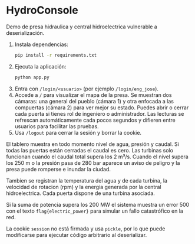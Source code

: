 # HydroConsole

Demo de presa hidraulica y central hidroelectrica vulnerable a deserialización.

1. Instala dependencias:
   ```bash
   pip install -r requirements.txt
   ```
2. Ejecuta la aplicación:
   ```bash
   python app.py
   ```
3. Entra con `/login/<usuario>` (por ejemplo `/login/eng_jose`).
4. Accede a `/` para visualizar el mapa de la presa. Se muestran dos cámaras: una general del pueblo (cámara 1) y otra enfocada a las compuertas (cámara 2) para ver mejor su estado.
   Puedes abrir o cerrar cada puerta si tienes rol de ingeniero o administrador.
   Las lecturas se refrescan automáticamente cada pocos segundos y difieren entre usuarios para facilitar las pruebas.
6. Usa `/logout` para cerrar la sesión y borrar la cookie.

El tablero muestra en todo momento nivel de agua, presión y caudal. Si todas las puertas están cerradas el caudal es cero. Las turbinas solo funcionan cuando el caudal total supera los 2 m³/s.
Cuando el nivel supera los 250 m o la presión pasa de 280 bar aparece un aviso de peligro y la presa puede romperse e inundar la ciudad.

 Tambien se registran la temperatura del agua y de cada turbina, la velocidad de rotacion (rpm) y la energia generada por la central hidroelectrica. Cada puerta dispone de una turbina asociada.

 Si la suma de potencia supera los 200 MW el sistema muestra un error 500 con el texto `flag{electric_power}` para simular un fallo catastrófico en la red.

La cookie `session` no está firmada y usa `pickle`, por lo que puede modificarse para ejecutar código arbitrario al deserializar.

